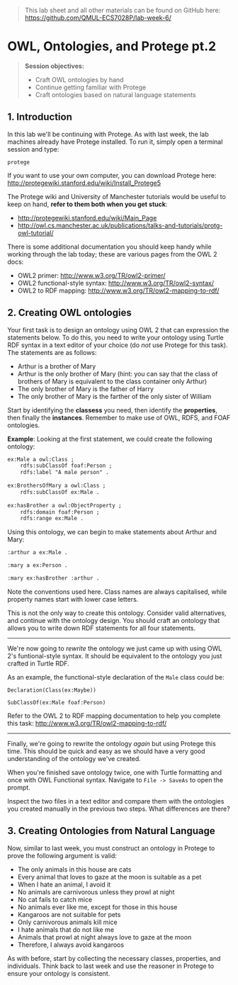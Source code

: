 > This lab sheet and all other materials can be found on GitHub here: https://github.com/QMUL-ECS7028P/lab-week-6/

# OWL, Ontologies, and Protege pt.2
> **Session objectives:**
>   - Craft OWL ontologies by hand
>   - Continue getting familiar with Protege
>   - Craft ontologies based on natural language statements

## 1. Introduction
In this lab we'll be continuing with Protege. As with last week, the lab machines already have Protege installed. To run it, simply open a terminal session and type:

```
protege
```

If you want to use your own computer, you can download Protege here: http://protegewiki.stanford.edu/wiki/Install_Protege5

The Protege wiki and University of Manchester tutorials would be useful to keep on hand, **refer to them both when you get stuck**:
  - http://protegewiki.stanford.edu/wiki/Main_Page
  - http://owl.cs.manchester.ac.uk/publications/talks-and-tutorials/protg-owl-tutorial/
  
There is some additional documentation you should keep handy while working through the lab today; these are various pages from the OWL 2 docs:
  - OWL2 primer: http://www.w3.org/TR/owl2-primer/
  - OWL2 functional-style syntax: http://www.w3.org/TR/owl2-syntax/
  - OWL2 to RDF mapping: http://www.w3.org/TR/owl2-mapping-to-rdf/
  
## 2. Creating OWL ontologies
Your first task is to design an ontology using OWL 2 that can expression the statements below. To do this, you need to write your ontology using Turtle RDF syntax in a text editor of your choice (do _not_ use Protege for this task). The statements are as follows:

- Arthur is a brother of Mary
- Arthur is the only brother of Mary (hint: you can say that the class of brothers of Mary is equivalent to the class container only Arthur)
- The only brother of Mary is the father of Harry
- The only brother of Mary is the farther of the only sister of William

Start by identifying the **classess** you need, then identify the **properties**, then finally the **instances**. Remember to make use of OWL, RDFS, and FOAF ontologies.

**Example**: Looking at the first statement, we could create the following ontology:

```rdf
ex:Male a owl:Class ;
    rdfs:subClassOf foaf:Person ;
    rdfs:label "A male person" .
    
ex:BrothersOfMary a owl:Class ;
    rdfs:subClassOf ex:Male .
    
ex:hasBrother a owl:ObjectProperty ;
    rdfs:domain foaf:Person ;
    rdfs:range ex:Male .
```

Using this ontology, we can begin to make statements about Arthur and Mary:

```rdf
:arthur a ex:Male .

:mary a ex:Person .

:mary ex:hasBrother :arthur .
```

Note the conventions used here. Class names are always capitalised, while property names start with lower case letters. 

This is not the only way to create this ontology. Consider valid alternatives, and continue with the ontology design. You should craft an ontology that allows you to write down RDF statements for all four statements.

---

We're now going to *rewrite* the ontology we just came up with using OWL 2's funtional-style syntax. It should be equivalent to the ontology you just crafted in Turtle RDF.

As an example, the functional-style declaration of the `Male` class could be:

```owl
Declaration(Class(ex:Maybe))

SubClassOf(ex:Male foaf:Person)
```

Refer to the OWL 2 to RDF mapping documentation to help you complete this task: http://www.w3.org/TR/owl2-mapping-to-rdf/

---

Finally, we're going to rewrite the ontology *again* but using Protege this time. This should be quick and easy as we should have a very good understanding of the ontology we've created.

When you're finished save ontology twice, one with Turtle formatting and once with OWL Functional syntax. Navigate to `File -> SaveAs` to open the prompt.

Inspect the two files in a text editor and compare them with the ontologies you created manually in the previous two steps. What differences are there?

## 3. Creating Ontologies from Natural Language
Now, similar to last week, you must construct an ontology in Protege to prove the following argument is valid:

- The only animals in this house are cats
- Every animal that loves to gaze at the moon is suitable as a pet
- When I hate an animal, I avoid it
- No animals are carnivorous unless they prowl at night
- No cat fails to catch mice
- No animals ever like me, except for those in this house
- Kangaroos are not suitable for pets
- Only carnivorous animals kill mice
- I hate animals that do not like me
- Animals that prowl at night always love to gaze at the moon
- Therefore, I always avoid kangaroos

As with before, start by collecting the necessary classes, properties, and individuals. Think back to last week and use the reasoner in Protege to ensure your ontology is consistent.
